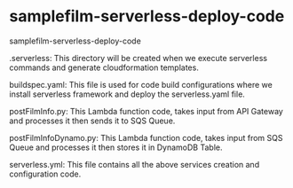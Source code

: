 # samplefilm-serverless-deploy-code
samplefilm-serverless-deploy-code


.serverless: This directory will be created when we execute serverless commands and generate cloudformation templates.

buildspec.yaml: This file is used for code build configurations where we install serverless framework and deploy the serverless.yaml file.

postFilmInfo.py: This Lambda function code, takes input from API Gateway and processes it then sends it to SQS Queue.

postFilmInfoDynamo.py: This Lambda function code, takes input from SQS Queue and processes it then stores it in DynamoDB Table.

serverless.yml: This file contains all the above services creation and configuration code.
